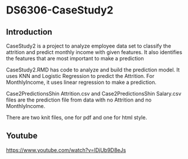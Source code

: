 # DS6306-CaseStudy2

## Introduction
CaseStudy2 is a project to analyze employee data set to classify the attrition and predict monthly income with given features. It also identifies the features that are most important to make a prediction

CaseStudy2.RMD has code to analyze and build the prediction model. It uses KNN and Logistic Regression to predict the Attrition. For MonthlyIncome, it uses linear regression to make a prediction.

Case2PredictionsShin Attrition.csv and Case2PredictionsShin Salary.csv files are the prediction file from data with no Attrition and no MonthlyIncome.

There are two knit files, one for pdf and one for html style.

## Youtube
https://www.youtube.com/watch?v=lDjUb9D8eJs
